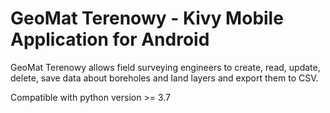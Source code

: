 
# GeoMat Terenowy - Kivy Mobile Application for Android
GeoMat Terenowy allows field surveying engineers to create, read, update, delete, save data about boreholes and land layers and export them to CSV.

Compatible with python version >= 3.7
